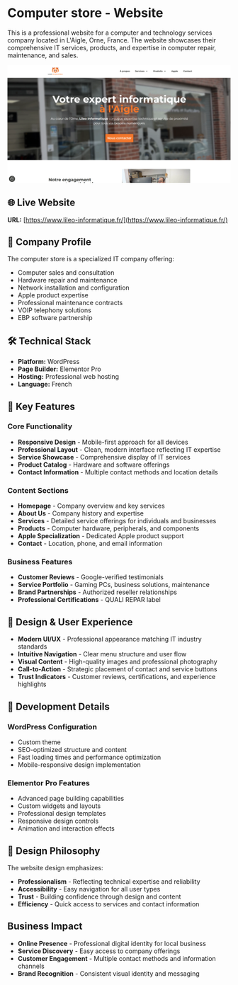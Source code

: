 # Computer store - Website

This is a professional website for a computer and technology services company located in L'Aigle, Orne, France. The website showcases their comprehensive IT services, products, and expertise in computer repair, maintenance, and sales.

[![COmputer store](screenshot-git.png)]()

## 🌐 Live Website

**URL:** [https://www.lileo-informatique.fr/](https://www.lileo-informatique.fr/)

## 🏢 Company Profile

The computer store is a specialized IT company offering:
- Computer sales and consultation
- Hardware repair and maintenance
- Network installation and configuration
- Apple product expertise
- Professional maintenance contracts
- VOIP telephony solutions
- EBP software partnership

## 🛠️ Technical Stack

- **Platform:** WordPress
- **Page Builder:** Elementor Pro
- **Hosting:** Professional web hosting
- **Language:** French

## 🎯 Key Features

### Core Functionality
- **Responsive Design** - Mobile-first approach for all devices
- **Professional Layout** - Clean, modern interface reflecting IT expertise
- **Service Showcase** - Comprehensive display of IT services
- **Product Catalog** - Hardware and software offerings
- **Contact Information** - Multiple contact methods and location details

### Content Sections
- **Homepage** - Company overview and key services
- **About Us** - Company history and expertise
- **Services** - Detailed service offerings for individuals and businesses
- **Products** - Computer hardware, peripherals, and components
- **Apple Specialization** - Dedicated Apple product support
- **Contact** - Location, phone, and email information

### Business Features
- **Customer Reviews** - Google-verified testimonials
- **Service Portfolio** - Gaming PCs, business solutions, maintenance
- **Brand Partnerships** - Authorized reseller relationships
- **Professional Certifications** - QUALI REPAR label

## 📱 Design & User Experience

- **Modern UI/UX** - Professional appearance matching IT industry standards
- **Intuitive Navigation** - Clear menu structure and user flow
- **Visual Content** - High-quality images and professional photography
- **Call-to-Action** - Strategic placement of contact and service buttons
- **Trust Indicators** - Customer reviews, certifications, and experience highlights

## 🔧 Development Details

### WordPress Configuration
- Custom theme
- SEO-optimized structure and content
- Fast loading times and performance optimization
- Mobile-responsive design implementation

### Elementor Pro Features
- Advanced page building capabilities
- Custom widgets and layouts
- Professional design templates
- Responsive design controls
- Animation and interaction effects

## 🎨 Design Philosophy

The website design emphasizes:
- **Professionalism** - Reflecting technical expertise and reliability
- **Accessibility** - Easy navigation for all user types
- **Trust** - Building confidence through design and content
- **Efficiency** - Quick access to services and contact information

## Business Impact

- **Online Presence** - Professional digital identity for local business
- **Service Discovery** - Easy access to company offerings
- **Customer Engagement** - Multiple contact methods and information channels
- **Brand Recognition** - Consistent visual identity and messaging
